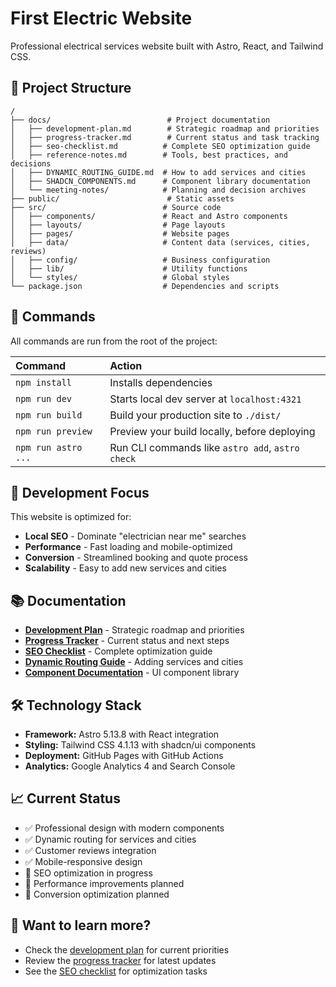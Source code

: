 # First Electric Website

Professional electrical services website built with Astro, React, and Tailwind CSS.

## 🚀 Project Structure

```
/
├── docs/                          # Project documentation
│   ├── development-plan.md        # Strategic roadmap and priorities
│   ├── progress-tracker.md        # Current status and task tracking
│   ├── seo-checklist.md          # Complete SEO optimization guide
│   ├── reference-notes.md        # Tools, best practices, and decisions
│   ├── DYNAMIC_ROUTING_GUIDE.md  # How to add services and cities
│   ├── SHADCN_COMPONENTS.md      # Component library documentation
│   └── meeting-notes/            # Planning and decision archives
├── public/                        # Static assets
├── src/                          # Source code
│   ├── components/               # React and Astro components
│   ├── layouts/                  # Page layouts
│   ├── pages/                    # Website pages
│   ├── data/                     # Content data (services, cities, reviews)
│   ├── config/                   # Business configuration
│   ├── lib/                      # Utility functions
│   └── styles/                   # Global styles
└── package.json                  # Dependencies and scripts
```

## 🧞 Commands

All commands are run from the root of the project:

| Command                   | Action                                           |
| :------------------------ | :----------------------------------------------- |
| `npm install`             | Installs dependencies                            |
| `npm run dev`             | Starts local dev server at `localhost:4321`      |
| `npm run build`           | Build your production site to `./dist/`          |
| `npm run preview`         | Preview your build locally, before deploying     |
| `npm run astro ...`       | Run CLI commands like `astro add`, `astro check` |

## 🎯 Development Focus

This website is optimized for:
- **Local SEO** - Dominate "electrician near me" searches
- **Performance** - Fast loading and mobile-optimized
- **Conversion** - Streamlined booking and quote process
- **Scalability** - Easy to add new services and cities

## 📚 Documentation

- **[Development Plan](docs/development-plan.md)** - Strategic roadmap and priorities
- **[Progress Tracker](docs/progress-tracker.md)** - Current status and next steps
- **[SEO Checklist](docs/seo-checklist.md)** - Complete optimization guide
- **[Dynamic Routing Guide](docs/DYNAMIC_ROUTING_GUIDE.md)** - Adding services and cities
- **[Component Documentation](docs/SHADCN_COMPONENTS.md)** - UI component library

## 🛠️ Technology Stack

- **Framework:** Astro 5.13.8 with React integration
- **Styling:** Tailwind CSS 4.1.13 with shadcn/ui components
- **Deployment:** GitHub Pages with GitHub Actions
- **Analytics:** Google Analytics 4 and Search Console

## 📈 Current Status

- ✅ Professional design with modern components
- ✅ Dynamic routing for services and cities
- ✅ Customer reviews integration
- ✅ Mobile-responsive design
- 🔄 SEO optimization in progress
- 🔄 Performance improvements planned
- 🔄 Conversion optimization planned

## 👀 Want to learn more?

- Check the [development plan](docs/development-plan.md) for current priorities
- Review the [progress tracker](docs/progress-tracker.md) for latest updates
- See the [SEO checklist](docs/seo-checklist.md) for optimization tasks
